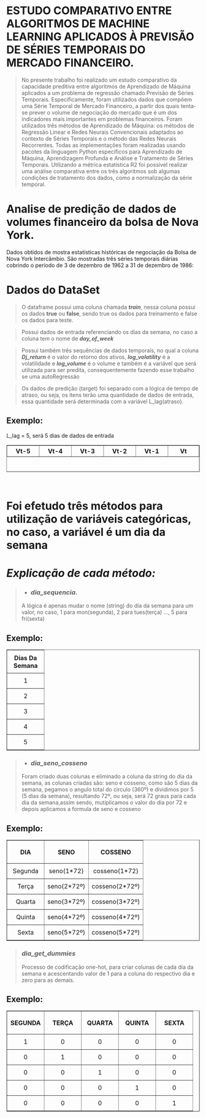 # ESTUDO COMPARATIVO ENTRE ALGORITMOS DE MACHINE LEARNING APLICADOS À PREVISÃO DE SÉRIES TEMPORAIS DO MERCADO FINANCEIRO.

>  No presente trabalho foi realizado um estudo comparativo da capacidade preditiva entre algoritmos de Aprendizado de Máquina aplicados a um problema de regressão chamado Previsão de Séries Temporais. Especificamente, foram utilizados dados que compõem uma Série Temporal de Mercado Financeiro, a partir dos quais tenta-se prever o volume de negociação do mercado que é um dos indicadores mais importantes em problemas financeiros. Foram utilizados três métodos de Aprendizado de Máquina: os métodos de Regressão Linear e Redes Neurais Convencionais adaptados ao contexto de Séries Temporais e o método das Redes Neurais Recorrentes. Todas as implementações foram realizadas usando pacotes da linguagem Python específicos para Aprendizado de Máquina, Aprendizagem Profunda e Análise e Tratamento de Séries Temporais. Utilizando a métrica estatística R2 foi possível realizar uma análise comparativa entre os três algoritmos sob algumas condições de tratamento dos dados, como a normalização da série temporal.

# **Analise de predição de dados de volumes financeiro da bolsa de Nova York.**

Dados obtidos de mostra estatísticas históricas de negociação da Bolsa de Nova York Intercâmbio. São mostradas três séries temporais diárias cobrindo o período de 3 de dezembro de 1962 a 31 de dezembro de 1986:

# Dados do DataSet

> O dataframe possui uma coluna chamada **_train_**, nessa coluna possui os dados **true** ou **false**, sendo true os dados para treinamento e false os dados para teste.

>  Possui dados de entrada referenciando os dias da semana, no caso a coluna tem o nome de **_day_of_week_**

> Possui também três sequências de dados temporaís, no qual a coluna **_Dj_return_** é o valor do retorno dos ativos, **_log_volatility_** é a volatilidade e **_log_volume_** é o volume e também é a variável que será utilizada para ser predita, consequentemente fazendo esse trabalho se uma autoRegressão

> Os dados de predição (target) foi separado com a lógica de tempo de atraso, ou seja, os itens terão uma quantidade de dados de entrada, essa quantidade será determinada com a variável L_lag(atraso).

## Exemplo:

L_lag = 5, será 5 dias de dados de entrada

<table width="90%" height="70"border="1px" >
    <tr border="1">
    <th width="80" style="text-align:center;">Vt-5</th>
    <th width="80" style="text-align:center;">Vt-4</th>
    <th width="80" style="text-align:center;">Vt-3</th>
    <th width="80" style="text-align:center;">Vt-2</th>
    <th width="80" style="text-align:center;">Vt-1</th>
    <th width="80" style="text-align:center;">Vt</th>
    </tr>
</table>

<br>

# Foi efetudo três métodos para utilização de variáveis categóricas, no caso, a variável é um dia da semana

# **_Explicação de cada método:_**
> * ### ***dia_sequencia.***
>  A lógica é apenas mudar o nome (string) do dia da semana para um valor, no caso, 1 para mon(segunda), 2 para tues(terça) ..., 5 para fri(sexta)

 ## Exemplo:
<table width="40px" border="1px">
 <tr border="1" height="60">
            <th width="80" style="text-align:center;">Dias Da Semana</th>
</tr>
<tr border="1" height="40">
    <td width="80" style="text-align:center;">1</td>
    </tr>
<tr border="1" height="40">
    <td width="80" style="text-align:center;">2</td>
</tr>
<tr border="1" height="40">
    <td width="80" style="text-align:center;">3</td>
</tr>
<tr border="1" height="40">
    <td width="80" style="text-align:center;">4</td>
</tr>
<tr border="1" height="40">
    <td width="80" style="text-align:center;">5</td>
</tr>
</table>

 > * ### ***dia_seno_cosseno***
 > Foram criado duas colunas e eliminado a coluna da string do dia da semana, as colunas criadas são: seno e cosseno, como são 5 dias da semana, pegamos o angulo total do circulo (360º) e dividimos por 5 (5  dias da semana), resultando 72º, ou seja, será 72 graus para cada dia da semana,assim sendo, mutiplicamos o valor do dia por 72 e depois aplicamos a formula de seno e cosseno
 
 ## Exemplo:

<table width="90%" border="1px" >
    <tr border="1" height="60">
    <th width="80" style="text-align:center;">DIA</th>
    <th width="80" style="text-align:center;">SENO</th>
    <th width="80" style="text-align:center;">COSSENO</th>
    </tr>
    <tr border="1" height="40">
    <td width="80" style="text-align:center;">Segunda</td>
    <td width="80" style="text-align:center;">seno(1*72)</td>
    <td width="80" style="text-align:center;">cosseno(1*72)</td>
    </tr>
    <tr border="1" height="40">
    <td width="80" style="text-align:center;">Terça</td>
    <td width="80" style="text-align:center;">seno(2*72º)</td>
    <td width="80" style="text-align:center;">cosseno(2*72º)</td>
    </tr>
    <tr border="1" height="40">
    <td width="80" style="text-align:center;">Quarta</td>
    <td width="80" style="text-align:center;">seno(3*72º)</td>
    <td width="80" style="text-align:center;">cosseno(3*72º)</td>
    </tr>
    <tr border="1" height="40">
    <td width="80" style="text-align:center;">Quinta</td>
    <td width="80" style="text-align:center;">seno(4*72º)</td>
    <td width="80" style="text-align:center;">cosseno(4*72º)</td>
    </tr>
    <tr border="1" height="40">
    <td width="80" style="text-align:center;">Sexta</td>
    <td width="80" style="text-align:center;">seno(5*72º)</td>
    <td width="80" style="text-align:center;">cosseno(5*72º)</td>
    </tr>
</table>
  
>  ### ***dia_get_dummies***
> Processo de codificação one-hot, para criar colunas de cada dia da semana e acescentando 
valor de 1 para a coluna do respectivo dia e zero para as demais.

 ## Exemplo:

<table width="90%" border="1px" >
    <tr border="1" height="60">
    <th width="80" style="text-align:center;">SEGUNDA</th>
    <th width="80" style="text-align:center;">TERÇA</th>
    <th width="80" style="text-align:center;">QUARTA</th>
    <th width="80" style="text-align:center;">QUINTA</th>
    <th width="80" style="text-align:center;">SEXTA</th>
    </tr>
    <tr border="1" height="40">
    <td width="80" style="text-align:center;">1</td>
    <td width="80" style="text-align:center;">0</td>
    <td width="80" style="text-align:center;">0</td>
    <td width="80" style="text-align:center;">0</td>
    <td width="80" style="text-align:center;">0</td>
    </tr>
    <tr border="1" height="40">
    <td width="80" style="text-align:center;">0</td>
    <td width="80" style="text-align:center;">1</td>
    <td width="80" style="text-align:center;">0</td>
    <td width="80" style="text-align:center;">0</td>
    <td width="80" style="text-align:center;">0</td>
    </tr>
    <tr border="1" height="40">
    <td width="80" style="text-align:center;">0</td>
    <td width="80" style="text-align:center;">0</td>
    <td width="80" style="text-align:center;">1</td>
    <td width="80" style="text-align:center;">0</td>
    <td width="80" style="text-align:center;">0</td>
    </tr>
    <tr border="1" height="40">
    <td width="80" style="text-align:center;">0</td>
    <td width="80" style="text-align:center;">0</td>
    <td width="80" style="text-align:center;">0</td>
    <td width="80" style="text-align:center;">1</td>
    <td width="80" style="text-align:center;">0</td>
    </tr>
    <tr border="1"height="40">
    <td width="80" style="text-align:center;">0</td>
    <td width="80" style="text-align:center;">0</td>
    <td width="80" style="text-align:center;">0</td>
    <td width="80" style="text-align:center;">0</td>
    <td width="80" style="text-align:center;">1</td>
    </tr>
</table>
